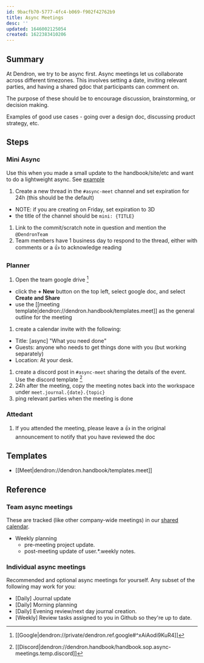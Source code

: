 ```yaml
---
id: 9bacfb70-5777-4fc4-b069-f902f42762b9
title: Async Meetings
desc: ''
updated: 1646002125054
created: 1622383410206
---
```



## Summary

At Dendron, we try to be async first. Async meetings let us collaborate across different timezones. This involves setting a date, inviting relevant parties, and having a shared gdoc that participants can comment on.

The purpose of these should be to encourage discussion, brainstorming, or decision making.

Examples of good use cases - going over a design doc, discussing product strategy, etc.

## Steps

### Mini Async

Use this when you made a small update to the handbook/site/etc and want to do a lightweight async. See [example](https://github.com/dendronhq/handbook/commit/58aa4d75c1d5275c01e628dd77e24a99a216748f#)

1. Create a new thread in the `#async-meet` channel and set expiration for 24h (this should be the default)
  - NOTE: if you are creating on Friday, set expiration to 3D
  - the title of the channel should be `mini: {TITLE}`
1. Link to the commit/scratch note in question and mention the `@DendronTeam`
1. Team members have 1 business day to respond to the thread, either with comments or a 👍 to acknowledge reading

### Planner
1. Open the team google drive [^async]
  - click the **+ New** button on the top left, select google doc, and select **Create and Share**
  - use the [[meeting template|dendron://dendron.handbook/templates.meet]] as the general outline for the meeting
1. create a calendar invite with the following:
  - Title: [async] "What you need done"
  - Guests: anyone who needs to get things done with you (but working separately)
  - Location: At your desk.
1. create a discord post in `#async-meet` sharing the details of the event. Use the discord template [^discord]
1. 24h after the meeting, copy the meeting notes back into the workspace under `meet.journal.{date}.{topic}`
1. ping relevant parties when the meeting is done

### Attedant
1. If you attended the meeting, please leave a 👍 in the original announcement to notify that you have reviewed the doc

## Templates
- [[Meet|dendron://dendron.handbook/templates.meet]]

## Reference

### Team async meetings

These are tracked (like other company-wide meetings) in our [shared calendar](https://calendar.google.com/calendar/embed?src=c_hdk7vjft9ch2meqqk6mfq5a2v8%40group.calendar.google.com&ctz=Asia%2FKolkata).

- Weekly planning
  - pre-meeting project update.
  - post-meeting update of user.\*.weekly notes.

### Individual async meetings
Recommended and optional async meetings for yourself. Any subset of the following may work for you:
- [Daily] Journal update
- [Daily] Morning planning
- [Daily] Evening review/next day journal creation.
- [Weekly] Review tasks assigned to you in Github so they're up to date.


[^discord]: [[Discord|dendron://dendron.handbook/handbook.sop.async-meetings.temp.discord]]
[^async]: [[Google|dendron://private/dendron.ref.google#^xAiAodi9KuR4]]